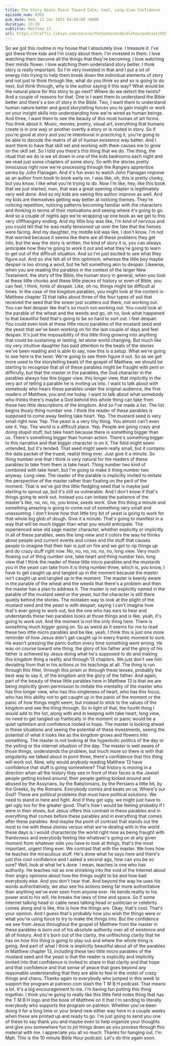 ```yaml
---
title: The Story Beats Point Toward Calm, Cool, Long-View Confidence
episode_num: 0303
pub_date: Wed, 13 Jan 2021 04:00:00 +0000
duration: 13:29
subtitle: Matthew 13
url: https://traffic.libsyn.com/secure/thetenminutebiblehourpodcast/0303_-_The_Story_Beats_Point_Toward_Calm_Cool_Long-View_Confidence.mp3
---
```


 So we got this routine in my house that I absolutely love. I treasure it. I've got these three kids and I'm crazy about them. I'm invested in them. I love watching them become all the things that they're becoming. I love watching their minds flower. I love watching them understand story better. I think story is really important. So I'm very invested in that and I put a lot of energy into trying to help them break down the individual elements of story and not just to think through like, what do you think so and so is going to do next, but think through, why is the author saying it this way? What would be the natural place for this story to go next? Where do we detect the twists? And a couple of reasons for that. One is I want them to understand the Bible better and there's a ton of story in the Bible. Two, I want them to understand human nature better and good storytelling forces you to gain insight or work on your insight skills into understanding how we're wired as human beings. And three, I want them to see the beauty of this most human of art forms. You think about it. Music, movies, poetry, visual art, everything that humans create is in one way or another overtly a story or is rooted in story. So if you're good at story and you're intentional in practicing it, you're going to be able to decode the matrix of all of human existence way better. And I want them to have that skill set and working with them causes me to grow on the skill set. So I told you there's this thing that we do. The thing, the ritual that we do is we sit down in one of the kids bedrooms each night and we read just some chapters of some story. So with the stories pretty innocuous right now we're processing through the Rangers apprentice series by John Flanagan. And it's fun even to watch John Flanagan improve as an author from book to book early on. I was like, oh, this is pretty clunky, but you know, I like what you're trying to do. Now I'm like, hey, like this book that we just started, man, that was a great opening chapter is legitimately very well done. And so my kids are seeing this author improve as well. And my kids are themselves getting way better at noticing themes. They're noticing repetition, noticing patterns becoming familiar with the characters and thinking in terms of their motivations and seeing where it's going to go. And so a couple of nights ago we're wrapping up one book as we get to this very cliffhangery ending. And my little boy was like, I'm kind of nervous and you could tell that he was really tensioned up over the fate that the heroes were facing. And my daughter, my middle kid was like, I don't know. I'm not that worried because it seems like there are all these problems they get into, but the way the story is written, the kind of story it is, you can always anticipate how they're going to work it out and what they're going to learn to get out of the difficult situation. And so I'm just excited to see what they figure out. And so she felt all of this optimism, whereas the little boy maybe despair is too strong a word, but he felt something akin to despair. Likewise, when you are reading the parables in the context of the larger New Testament, the story of the Bible, the human story in general, when you look at these little chunks and these little pieces of history or even of Bible, you can feel, I think, hints of despair. Like, oh no, things might be difficult at times. In the case of the kingdom parables, you might look at the content in Matthew chapter 13 that talks about three of the four types of soil that received the seed that the sower just scatters out there, not working out. You can feel despair like that's so much not working out. You could look at the parable of the wheat and the weeds and go, oh no, look what happened to that beautiful field that's going to be so hard to sort out. I feel despair. You could even look at these little micro parables of the mustard seed and the yeast that we've been working on for the last couple of days and feel despair. It's just the impossibility of this little thing growing into anything that could be sustaining or lasting, let alone world changing. But much like my very intuitive daughter has paid attention to the beats of the stories we've been reading and is able to say, now this is a setup. What we're going to see here is the twist. We're going to see them figure it out. So as we get more used to the storytelling beats of the gospel of Matthew, we should be starting to recognize that all of these parables might be fraught with peril or difficulty, but that the master in the parables, the God character in the parables always has this bigger view, this longer view, that implicitly in the very act of telling a parable he is inviting us into. I want to talk about with somebody who hears these parables under the original audience, the first readers of Matthew, you and me today. I want to talk about what somebody who thinks there's maybe a God behind this whole thing can take from these two little descriptions of the kingdom. And so I've made a list. The list begins thusly thing number one. I think the reader of these parables is supposed to come away feeling take heart. Yep. The mustard seed is very small right now. Yep. The yeast is a very tiny thing. You almost can't even see it. Yep. The world is a difficult place. Yep. People are going crazy and doing stupid stuff, but take heart because there is something bigger than us. There's something bigger than human action. There's something bigger to this narrative and that bigger character is on it. The field might seem untended, but it's tended. That seed might seem really small, but it contains the data packet of the truest, realist thing ever. Just give it a minute. So thing number one that I think is very natural for the readers of these parables to take from them is take heart. Thing number two kind of combined with take heart, but I'm going to make it thing number two anyway. Long view. The reader of the parable is implicitly invited to imitate the perspective of the master rather than fixating on the peril of the moment. That is we've got this little fledgling seed that is maybe just starting to sprout up, but it's still so vulnerable. And I don't know if that's things going to work out. Instead you can imitate the patience of the master's like, no, no, no, you know, seeds work. Give this thing a minute and something amazing is going to come out of something very small and unassuming. I don't know how that little tiny bit of yeast is going to work for that whole big glob of dough. Give it a minute. That's going to manifest in a way that will be much bigger than what you would anticipate. The experienced wise old sage master character, whether explicitly or implicitly in all of these parables, sees the long view and it colors the way he thinks about people and current events and crises and the stuff that causes people to imagine that their hair is just on fire and we got to rip things up and do crazy stuff right now. No, no, no, no, no, no, long view. Very much flowing out of thing number one, take heart and thing number two, long view that I think the reader of these little micro parables and the mustards you in the yeast can take from it is thing number three, which is, you know, I have to get caught up and tangled up in the moment because the master isn't caught up and tangled up in the moment. The master is keenly aware in the parable of the wheat and the weeds that there's a problem and then the master has a plan to address it. The master is not explicitly named in the parable of the mustard seed or the yeast, but the character is still there quietly behind the stories. The mistaken way to look at the plight of the mustard seed and the yeast is with despair, saying I can't imagine how that's ever going to work out, but the one who has ears to hear and understands these two parables looks at those things and is like, yeah, it's going to work out. And the moment is not the only thing here. There is something much bigger going on. So as weird as it seems for me to read these two little micro parables and be like, yeah, I think this is just one more reminder of how Jesus didn't get caught up in every frantic moment to sure. He wasn't pressing the panic button every time something went wrong. He was on course toward one thing, the glory of his father and the glory of his father is achieved by Jesus doing what he's supposed to do and making this kingdom thing a reality and through 13 chapters. We just don't see him deviating from that in his actions or his teachings at all. The thing is run through this filter, through this prism or through these lenses, probably the best way to say it, of the kingdom and the glory of the father. And again, part of the beauty of these little parables here in Matthew 13 is that we are being implicitly given permission to imitate the mentality of the master who has this longer view, who has this singleness of heart, who has this focus, who has this ability not to get caught up in the panic of the moment or the panic of how things might seem, but instead to stick to the values of the kingdom and see the thing through. So in light of that, the fourth thing I would add to the list, along with and in keeping with take heart, long view, no need to get tangled up frantically in the moment or panic would be a quiet optimism and confidence rooted in hope. The master is looking ahead in these situations and seeing the potential of these investments, seeing the potential of what it looks like as the kingdom grows and flowers into something. The master is not looking at the hyperbolic politics of the day or the yelling or the internet situation of the day. The master is well aware of those things, understands the problem, but much more so there is with that singularity we talked about in point three, there's confidence that this thing will work out. Now, why would anybody reading Matthew 13 have confidence that stuff is going somewhere? That history is moving in a direction when all the history they see in front of their faces is the Jewish people getting kicked around, their people getting kicked around and abused by the Assyrians, by the Babylonians, by the Persians a little bit, by the Greeks, by the Romans. Everybody comes and beats on us. Where's our God? These are political problems that must have political solutions. We need to stand in here and fight. And if they get ugly, we might just have to get ugly too for the greater good. That's how I would be feeling probably if I were in their shoes, but Jesus offers this contrast in these parables and in everything that comes before these parables and in everything that comes after these parables. And maybe the point of contrast that stands out the most to me with these stories versus what we're dealing with in the world these days is I would characterize the world right now as being fraught with franticness and everybody feeling like whatever's going on at any given moment from whatever side you have to look at things, that's the most important, urgent thing ever. We contrast that with the master. We lives how he teaches the miraculous stuff. He's done what he says here and there's just this cool confidence and I asked a second ago, how can you be so sure? Well, look at what he's done. I mean, teaches is one who has authority. He teaches not as one shrieking into the void of the Internet about their angry opinions about how the things ought to be and how bad everybody else. And you don't hear that. And beyond the way he uses his words authoritatively, we also see his actions being far more authoritative than anything we've ever seen from anyone ever. He bends reality to his power and to his will. He breaks the laws of time and space. So if some internet talking head or cable news talking head or politician or celebrity comes along and is like, this is how the things are. Okay, that's cool. That's your opinion. And I guess that's probably how you wish the things were or what you're using force to try to make the things into. But the confidence we see from Jesus throughout the gospel of Matthew from the master in these parables is born out of his absolute authority over all of existence and all of history. And it's born out of the clarity, the unflinching clarity that he has on how this thing is going to play out and where the whole thing is going. And part of what I think is implicitly beautiful about all of the parables in Matthew chapter 13, including these two little micro parables of the mustard seed and the yeast is that the reader is explicitly and implicitly invited into that confidence is invited to share in that clarity and that hope and that confidence and that sense of peace that goes beyond any reasonable understanding that they are able to feel in the midst of crazy things and chaos. Thanks again to everybody who jumped in this week to support the program at patreon.com slash the T M B H podcast. That means a lot. It's a big encouragement to me. I'm having fun putting this thing together. I think you're going to really like this little field notes thing that has the T M B H logo and the book of Matthew on it that I'm sending to literally everybody who supports the program on patreon. Whether you've been doing it for a long time or your brand new either way here in a couple weeks when these are printed up and ready to go. I'm just going to send you one of these to say thank you and maybe even to help organize your thoughts and give you somewhere fun to jot things down as you process through this material with me. I appreciate you all so much. Thanks for hanging out. I'm Matt. This is the 10 minute Bible Hour podcast. Let's do this again soon.
